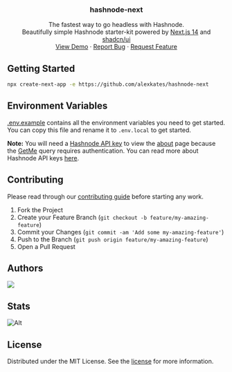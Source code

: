 <div align="center">
  <h3 align="center">hashnode-next</h3>

  <p align="center">
  The fastest way to go headless with Hashnode.<br/>Beautifully simple Hashnode starter-kit powered by <a target="_blank" href="https://nextjs.org/">Next.js 14</a> and <a target="_blank" href="https://ui.shadcn.com/">shadcn/ui</a>
    <br />
    <a href="https://hashnode-next.vercel.app">View Demo</a>
    ·
    <a href="https://github.com/alexkates/hashnode-next/issues">Report Bug</a>
    ·
    <a href="https://github.com/alexkates/hashnode-next/issues">Request Feature</a>
  </p>
</div>

## Getting Started

```sh
npx create-next-app -e https://github.com/alexkates/hashnode-next
```

## Environment Variables

[.env.example](.env.example) contains all the environment variables you need to get started. You can copy this file and rename it to `.env.local` to get started.

**Note:** You will need a [Hashnode API key](https://hashnode.com/settings/developer) to view the [about](src/app/about/page.tsx) page because the [GetMe](src/server/get-me.ts) query requires authentication. You can read more about Hashnode API keys [here](https://apidocs.hashnode.com/#introduction-item-4).

## Contributing

Please read through our [contributing guide](.github/CONTRIBUTING.md) before starting any work.

1. Fork the Project
2. Create your Feature Branch (`git checkout -b feature/my-amazing-feature`)
3. Commit your Changes (`git commit -am 'Add some my-amazing-feature'`)
4. Push to the Branch (`git push origin feature/my-amazing-feature`)
5. Open a Pull Request

## Authors

<a href="https://github.com/alexkates/hashnode-next/graphs/contributors">
  <img src="https://contrib.rocks/image?repo=alexkates/hashnode-next" />
</a>

## Stats

![Alt](https://repobeats.axiom.co/api/embed/31e702ad0bc3e2c1d5fa3bf57d06845b2a052336.svg "Repobeats analytics image")

## License

Distributed under the MIT License. See the [license](LICENSE.md) for more information.
